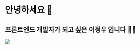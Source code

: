 # 안녕하세요 👋
## 프론트엔드 개발자가 되고 싶은 이정우 입니다 👨‍💻

<img src="https://github-readme-stats.vercel.app/api/top-langs/?username=handsomejeongwoo&theme=dracula&exclude_repo=Computer-Science-Engineering&layout=compact&langs_count=10"/>
<!--
**handsomejeongwoo/handsomejeongwoo** is a ✨ _special_ ✨ repository because its `README.md` (this file) appears on your GitHub profile.

Here are some ideas to get you started:

- 🔭 I’m currently working on ...
- 🌱 I’m currently learning ...
- 👯 I’m looking to collaborate on ...
- 🤔 I’m looking for help with ...
- 💬 Ask me about ...
- 📫 How to reach me: ...
- 😄 Pronouns: ...
- ⚡ Fun fact: ...
-->

